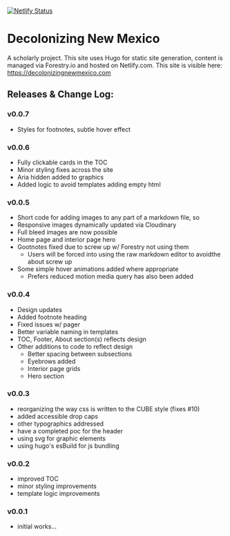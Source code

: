 [![Netlify Status](https://api.netlify.com/api/v1/badges/4f759b93-61e7-44fc-abbb-233bab468b9d/deploy-status)](https://app.netlify.com/sites/epic-lichterman-3494de/deploys)

# Decolonizing New Mexico
A scholarly project. This site uses Hugo for static site generation, content is managed via Forestry.io and hosted on Netlify.com. This site is visible here: https://decolonizingnewmexico.com

## Releases & Change Log:

### v0.0.7

- Styles for footnotes, subtle hover effect

### v0.0.6

- Fully clickable cards in the TOC
- Minor styling fixes across the site
- Aria hidden added to graphics
- Added logic to avoid templates adding empty html

### v0.0.5

- Short code for adding images to any part of a markdown file, so 
- Responsive images dynamically updated via Cloudinary
- Full bleed images are now possible
- Home page and interior page hero 
- Gootnotes fixed due to screw up w/ Forestry not using them
  - Users will be forced into using the raw markdown editor to avoidthe about screw up
- Some simple hover animations added where appropriate
  - Prefers reduced motion media query has also been added

### v0.0.4

- Design updates
- Added footnote heading
- Fixed issues w/ pager
- Better variable naming in templates
- TOC, Footer, About section(s) reflects design
- Other additions to code to reflect design
  - Better spacing between subsections
  - Eyebrows added
  - Interior page grids
  - Hero section

### v0.0.3

- reorganizing the way css is written to the CUBE style (fixes #10) 
- added accessible drop caps
- other typographics addressed
- have a completed poc for the header
- using svg for graphic elements
- using hugo's esBuild for js bundling

### v0.0.2

- improved TOC
- minor styling improvements
- template logic improvements

### v0.0.1

- initial works...